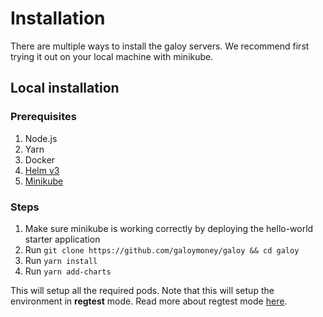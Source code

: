 # Installation

There are multiple ways to install the galoy servers. We recommend first trying it out on your local machine with minikube.

## Local installation

### Prerequisites
1. Node.js
2. Yarn
3. Docker
4. [Helm v3](https://helm.sh/docs/intro/install/)
5. [Minikube](https://minikube.sigs.k8s.io/docs/start/)


### Steps

1. Make sure minikube is working correctly by deploying the hello-world starter application
2. Run `git clone https://github.com/galoymoney/galoy && cd galoy`
3. Run `yarn install`
4. Run `yarn add-charts`

This will setup all the required pods. Note that this will setup the environment in **regtest** mode. Read more about regtest mode [here](https://developer.bitcoin.org/examples/testing.html#regtest-mode).